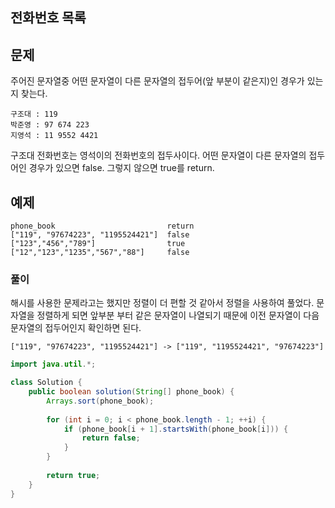 ## 전화번호 목록

## 문제

주어진 문자열중 어떤 문자열이 다른 문자열의 접두어(앞 부분이 같은지)인 경우가 있는지 찾는다.

```text
구조대 : 119
박준영 : 97 674 223
지영석 : 11 9552 4421
```

구조대 전화번호는 영석이의 전화번호의 접두사이다.
어떤 문자열이 다른 문자열의 접두어인 경우가 있으면 false.
그렇지 않으면 true를 return.


## 예제

```text
phone_book                         return
["119", "97674223", "1195524421"]  false
["123","456","789"]                true
["12","123","1235","567","88"]     false
```

### 풀이

해시를 사용한 문제라고는 했지만 정렬이 더 편할 것 같아서 정렬을 사용하여 풀었다.
문자열을 정렬하게 되면 앞부분 부터 같은 문자열이 나열되기 때문에 이전 문자열이 다음 문자열의 접두어인지 확인하면 된다.

```
["119", "97674223", "1195524421"] -> ["119", "1195524421", "97674223"]
```

```java
import java.util.*;

class Solution {
    public boolean solution(String[] phone_book) {
        Arrays.sort(phone_book);
        
        for (int i = 0; i < phone_book.length - 1; ++i) {
            if (phone_book[i + 1].startsWith(phone_book[i])) {
                return false;
            }
        }
        
        return true;
    }
}
```